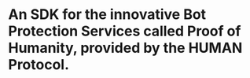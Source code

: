 # An SDK for the innovative Bot Protection Services called Proof of Humanity, provided by the HUMAN Protocol.
